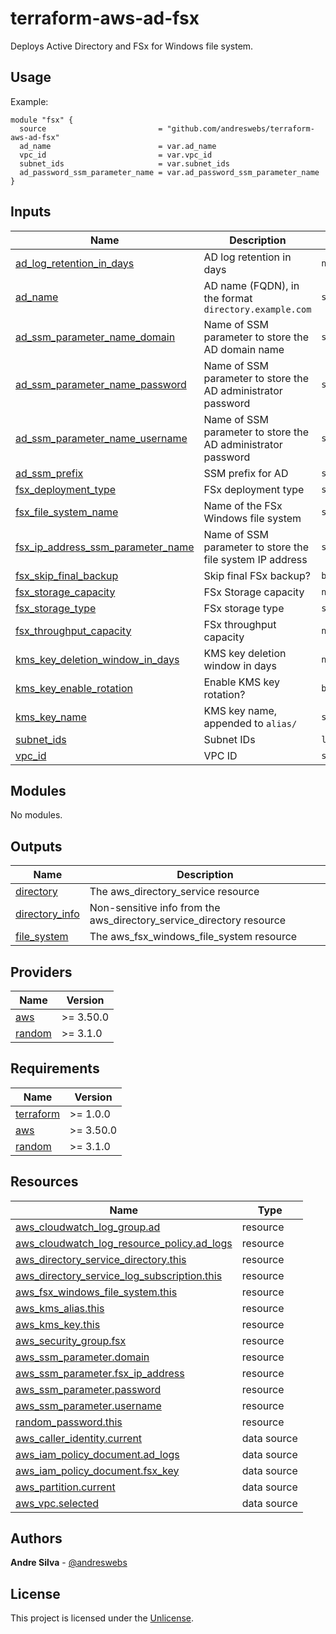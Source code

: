 # terraform-aws-ad-fsx

Deploys Active Directory and FSx for Windows file system.

[//]: # (BEGIN_TF_DOCS)


## Usage

Example:

```hcl
module "fsx" {
  source                         = "github.com/andreswebs/terraform-aws-ad-fsx"
  ad_name                        = var.ad_name
  vpc_id                         = var.vpc_id
  subnet_ids                     = var.subnet_ids
  ad_password_ssm_parameter_name = var.ad_password_ssm_parameter_name
}
```



## Inputs

| Name | Description | Type | Default | Required |
|------|-------------|------|---------|:--------:|
| <a name="input_ad_log_retention_in_days"></a> [ad\_log\_retention\_in\_days](#input\_ad\_log\_retention\_in\_days) | AD log retention in days | `number` | `30` | no |
| <a name="input_ad_name"></a> [ad\_name](#input\_ad\_name) | AD name (FQDN), in the format `directory.example.com` | `string` | n/a | yes |
| <a name="input_ad_ssm_parameter_name_domain"></a> [ad\_ssm\_parameter\_name\_domain](#input\_ad\_ssm\_parameter\_name\_domain) | Name of SSM parameter to store the AD domain name | `string` | `"/domain"` | no |
| <a name="input_ad_ssm_parameter_name_password"></a> [ad\_ssm\_parameter\_name\_password](#input\_ad\_ssm\_parameter\_name\_password) | Name of SSM parameter to store the AD administrator password | `string` | `"/password"` | no |
| <a name="input_ad_ssm_parameter_name_username"></a> [ad\_ssm\_parameter\_name\_username](#input\_ad\_ssm\_parameter\_name\_username) | Name of SSM parameter to store the AD administrator password | `string` | `"/username"` | no |
| <a name="input_ad_ssm_prefix"></a> [ad\_ssm\_prefix](#input\_ad\_ssm\_prefix) | SSM prefix for AD | `string` | `"/ad"` | no |
| <a name="input_fsx_deployment_type"></a> [fsx\_deployment\_type](#input\_fsx\_deployment\_type) | FSx deployment type | `string` | `"SINGLE_AZ_2"` | no |
| <a name="input_fsx_file_system_name"></a> [fsx\_file\_system\_name](#input\_fsx\_file\_system\_name) | Name of the FSx Windows file system | `string` | `"file-system"` | no |
| <a name="input_fsx_ip_address_ssm_parameter_name"></a> [fsx\_ip\_address\_ssm\_parameter\_name](#input\_fsx\_ip\_address\_ssm\_parameter\_name) | Name of SSM parameter to store the file system IP address | `string` | `"/fsx/ip-address"` | no |
| <a name="input_fsx_skip_final_backup"></a> [fsx\_skip\_final\_backup](#input\_fsx\_skip\_final\_backup) | Skip final FSx backup? | `bool` | `true` | no |
| <a name="input_fsx_storage_capacity"></a> [fsx\_storage\_capacity](#input\_fsx\_storage\_capacity) | FSx Storage capacity | `number` | `32` | no |
| <a name="input_fsx_storage_type"></a> [fsx\_storage\_type](#input\_fsx\_storage\_type) | FSx storage type | `string` | `"SSD"` | no |
| <a name="input_fsx_throughput_capacity"></a> [fsx\_throughput\_capacity](#input\_fsx\_throughput\_capacity) | FSx throughput capacity | `number` | `8` | no |
| <a name="input_kms_key_deletion_window_in_days"></a> [kms\_key\_deletion\_window\_in\_days](#input\_kms\_key\_deletion\_window\_in\_days) | KMS key deletion window in days | `number` | `30` | no |
| <a name="input_kms_key_enable_rotation"></a> [kms\_key\_enable\_rotation](#input\_kms\_key\_enable\_rotation) | Enable KMS key rotation? | `bool` | `true` | no |
| <a name="input_kms_key_name"></a> [kms\_key\_name](#input\_kms\_key\_name) | KMS key name, appended to `alias/` | `string` | `"fsx-key"` | no |
| <a name="input_subnet_ids"></a> [subnet\_ids](#input\_subnet\_ids) | Subnet IDs | `list(string)` | n/a | yes |
| <a name="input_vpc_id"></a> [vpc\_id](#input\_vpc\_id) | VPC ID | `string` | n/a | yes |

## Modules

No modules.

## Outputs

| Name | Description |
|------|-------------|
| <a name="output_directory"></a> [directory](#output\_directory) | The aws\_directory\_service resource |
| <a name="output_directory_info"></a> [directory\_info](#output\_directory\_info) | Non-sensitive info from the aws\_directory\_service\_directory resource |
| <a name="output_file_system"></a> [file\_system](#output\_file\_system) | The aws\_fsx\_windows\_file\_system resource |

## Providers

| Name | Version |
|------|---------|
| <a name="provider_aws"></a> [aws](#provider\_aws) | >= 3.50.0 |
| <a name="provider_random"></a> [random](#provider\_random) | >= 3.1.0 |

## Requirements

| Name | Version |
|------|---------|
| <a name="requirement_terraform"></a> [terraform](#requirement\_terraform) | >= 1.0.0 |
| <a name="requirement_aws"></a> [aws](#requirement\_aws) | >= 3.50.0 |
| <a name="requirement_random"></a> [random](#requirement\_random) | >= 3.1.0 |

## Resources

| Name | Type |
|------|------|
| [aws_cloudwatch_log_group.ad](https://registry.terraform.io/providers/hashicorp/aws/latest/docs/resources/cloudwatch_log_group) | resource |
| [aws_cloudwatch_log_resource_policy.ad_logs](https://registry.terraform.io/providers/hashicorp/aws/latest/docs/resources/cloudwatch_log_resource_policy) | resource |
| [aws_directory_service_directory.this](https://registry.terraform.io/providers/hashicorp/aws/latest/docs/resources/directory_service_directory) | resource |
| [aws_directory_service_log_subscription.this](https://registry.terraform.io/providers/hashicorp/aws/latest/docs/resources/directory_service_log_subscription) | resource |
| [aws_fsx_windows_file_system.this](https://registry.terraform.io/providers/hashicorp/aws/latest/docs/resources/fsx_windows_file_system) | resource |
| [aws_kms_alias.this](https://registry.terraform.io/providers/hashicorp/aws/latest/docs/resources/kms_alias) | resource |
| [aws_kms_key.this](https://registry.terraform.io/providers/hashicorp/aws/latest/docs/resources/kms_key) | resource |
| [aws_security_group.fsx](https://registry.terraform.io/providers/hashicorp/aws/latest/docs/resources/security_group) | resource |
| [aws_ssm_parameter.domain](https://registry.terraform.io/providers/hashicorp/aws/latest/docs/resources/ssm_parameter) | resource |
| [aws_ssm_parameter.fsx_ip_address](https://registry.terraform.io/providers/hashicorp/aws/latest/docs/resources/ssm_parameter) | resource |
| [aws_ssm_parameter.password](https://registry.terraform.io/providers/hashicorp/aws/latest/docs/resources/ssm_parameter) | resource |
| [aws_ssm_parameter.username](https://registry.terraform.io/providers/hashicorp/aws/latest/docs/resources/ssm_parameter) | resource |
| [random_password.this](https://registry.terraform.io/providers/hashicorp/random/latest/docs/resources/password) | resource |
| [aws_caller_identity.current](https://registry.terraform.io/providers/hashicorp/aws/latest/docs/data-sources/caller_identity) | data source |
| [aws_iam_policy_document.ad_logs](https://registry.terraform.io/providers/hashicorp/aws/latest/docs/data-sources/iam_policy_document) | data source |
| [aws_iam_policy_document.fsx_key](https://registry.terraform.io/providers/hashicorp/aws/latest/docs/data-sources/iam_policy_document) | data source |
| [aws_partition.current](https://registry.terraform.io/providers/hashicorp/aws/latest/docs/data-sources/partition) | data source |
| [aws_vpc.selected](https://registry.terraform.io/providers/hashicorp/aws/latest/docs/data-sources/vpc) | data source |

[//]: # (END_TF_DOCS)

## Authors

**Andre Silva** - [@andreswebs](https://github.com/andreswebs)

## License

This project is licensed under the [Unlicense](UNLICENSE.md).
